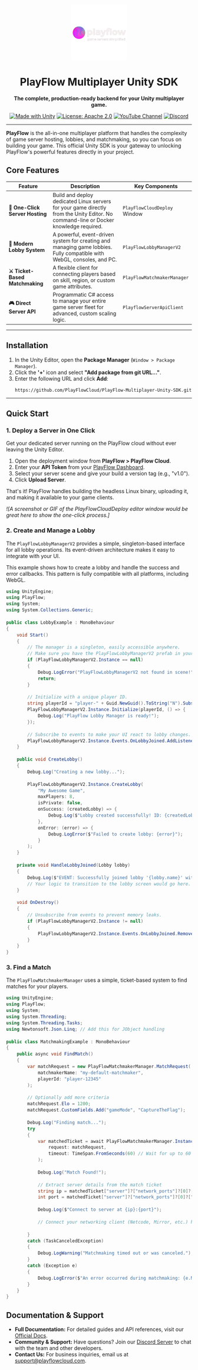 <div align="center">

<img src="https://raw.githubusercontent.com/PlayFlowCloud/PlayFlow-Multiplayer-Unity-SDK/main/Resources/playflow.png" width="150">

# PlayFlow Multiplayer Unity SDK
**The complete, production-ready backend for your Unity multiplayer game.**

</div>

<div align="center">

[![Made with Unity](https://img.shields.io/badge/Made%20with-Unity-57b9d3.svg?style=for-the-badge&logo=unity)](https://unity.com)
[![License: Apache 2.0](https://img.shields.io/badge/License-Apache_2.0-blue.svg?style=for-the-badge)](https://opensource.org/licenses/Apache-2.0)
[![YouTube Channel](https://img.shields.io/badge/YouTube-%40playflow__cloud-red.svg?style=for-the-badge&logo=youtube)](https://www.youtube.com/@playflow_cloud)
[![Discord](https://img.shields.io/discord/882650237829779546?style=for-the-badge&logo=discord&label=Discord)](https://discord.gg/P5w45Vx5Q8)

</div>

---

**PlayFlow** is the all-in-one multiplayer platform that handles the complexity of game server hosting, lobbies, and matchmaking, so you can focus on building your game. This official Unity SDK is your gateway to unlocking PlayFlow's powerful features directly in your project.

## Core Features

| Feature | Description | Key Components |
|---|---|---|
| **🚀 One-Click Server Hosting** | Build and deploy dedicated Linux servers for your game directly from the Unity Editor. No command-line or Docker knowledge required. | `PlayFlowCloudDeploy` Window |
| **🤝 Modern Lobby System** | A powerful, event-driven system for creating and managing game lobbies. Fully compatible with WebGL, consoles, and PC. | `PlayFlowLobbyManagerV2` |
| **⚔️ Ticket-Based Matchmaking** | A flexible client for connecting players based on skill, region, or custom game attributes. | `PlayFlowMatchmakerManager` |
| **🎮 Direct Server API** | Programmatic C# access to manage your entire game server fleet for advanced, custom scaling logic. | `PlayflowServerApiClient` |

---

## Installation

1.  In the Unity Editor, open the **Package Manager** (`Window > Package Manager`).
2.  Click the **'+'** icon and select **"Add package from git URL..."**.
3.  Enter the following URL and click **Add**:
    ```
    https://github.com/PlayFlowCloud/PlayFlow-Multiplayer-Unity-SDK.git
    ```

---

## Quick Start

### 1. Deploy a Server in One Click

Get your dedicated server running on the PlayFlow cloud without ever leaving the Unity Editor.

1.  Open the deployment window from **PlayFlow > PlayFlow Cloud**.
2.  Enter your **API Token** from your [PlayFlow Dashboard](https://app.playflowcloud.com).
3.  Select your server scene and give your build a version tag (e.g., "v1.0").
4.  Click **Upload Server**.

That's it! PlayFlow handles building the headless Linux binary, uploading it, and making it available to your game clients.

*![A screenshot or GIF of the PlayFlowCloudDeploy editor window would be great here to show the one-click process.]*

### 2. Create and Manage a Lobby

The `PlayFlowLobbyManagerV2` provides a simple, singleton-based interface for all lobby operations. Its event-driven architecture makes it easy to integrate with your UI.

This example shows how to create a lobby and handle the success and error callbacks. This pattern is fully compatible with all platforms, including WebGL.

```csharp
using UnityEngine;
using PlayFlow;
using System;
using System.Collections.Generic;

public class LobbyExample : MonoBehaviour
{
    void Start()
    {
        // The manager is a singleton, easily accessible anywhere.
        // Make sure you have the PlayFlowLobbyManagerV2 prefab in your scene.
        if (PlayFlowLobbyManagerV2.Instance == null)
        {
            Debug.LogError("PlayFlowLobbyManagerV2 not found in scene!");
            return;
        }

        // Initialize with a unique player ID.
        string playerId = "player-" + Guid.NewGuid().ToString("N").Substring(0, 8);
        PlayFlowLobbyManagerV2.Instance.Initialize(playerId, () => {
            Debug.Log("PlayFlow Lobby Manager is ready!");
        });

        // Subscribe to events to make your UI react to lobby changes.
        PlayFlowLobbyManagerV2.Instance.Events.OnLobbyJoined.AddListener(HandleLobbyJoined);
    }

    public void CreateLobby()
    {
        Debug.Log("Creating a new lobby...");
        
        PlayFlowLobbyManagerV2.Instance.CreateLobby(
            "My Awesome Game", 
            maxPlayers: 8, 
            isPrivate: false,
            onSuccess: (createdLobby) => {
                Debug.Log($"Lobby created successfully! ID: {createdLobby.id}");
            },
            onError: (error) => {
                Debug.LogError($"Failed to create lobby: {error}");
            }
        );
    }
    
    private void HandleLobbyJoined(Lobby lobby)
    {
        Debug.Log($"EVENT: Successfully joined lobby '{lobby.name}' with {lobby.currentPlayers} players.");
        // Your logic to transition to the lobby screen would go here.
    }

    void OnDestroy()
    {
        // Unsubscribe from events to prevent memory leaks.
        if (PlayFlowLobbyManagerV2.Instance != null)
        {
            PlayFlowLobbyManagerV2.Instance.Events.OnLobbyJoined.RemoveListener(HandleLobbyJoined);
        }
    }
}
```

### 3. Find a Match

The `PlayFlowMatchmakerManager` uses a simple, ticket-based system to find matches for your players.

```csharp
using UnityEngine;
using PlayFlow;
using System;
using System.Threading;
using System.Threading.Tasks;
using Newtonsoft.Json.Linq; // Add this for JObject handling

public class MatchmakingExample : MonoBehaviour
{
    public async void FindMatch()
    {
        var matchRequest = new PlayFlowMatchmakerManager.MatchRequest(
            matchmakerName: "my-default-matchmaker", 
            playerId: "player-12345"
        );

        // Optionally add more criteria
        matchRequest.Elo = 1200;
        matchRequest.CustomFields.Add("gameMode", "CaptureTheFlag");

        Debug.Log("Finding match...");
        try
        {
            var matchedTicket = await PlayFlowMatchmakerManager.Instance.FindMatchAsync(
                request: matchRequest,
                timeout: TimeSpan.FromSeconds(60) // Wait for up to 60 seconds
            );

            Debug.Log("Match Found!");
            
            // Extract server details from the match ticket
            string ip = matchedTicket["server"]?["network_ports"]?[0]?["host"]?.ToString();
            int port = matchedTicket["server"]?["network_ports"]?[0]?["external_port"]?.ToObject<int>() ?? 0;

            Debug.Log($"Connect to server at {ip}:{port}");
            
            // Connect your networking client (Netcode, Mirror, etc.) here

        }
        catch (TaskCanceledException)
        {
            Debug.LogWarning("Matchmaking timed out or was canceled.");
        }
        catch (Exception e)
        {
            Debug.LogError($"An error occurred during matchmaking: {e.Message}");
        }
    }
}
```

## Documentation & Support

-   **Full Documentation:** For detailed guides and API references, visit our [Official Docs](https://docs.playflowcloud.com).
-   **Community & Support:** Have questions? Join our [Discord Server](https://discord.gg/P5w45Vx5Q8) to chat with the team and other developers.
-   **Contact Us:** For business inquiries, email us at [support@playflowcloud.com](mailto:support@playflowcloud.com).